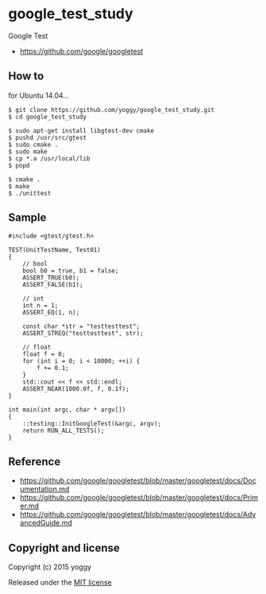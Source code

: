 google_test_study
====
Google Test
  - https://github.com/google/googletest

How to
----
for Ubuntu 14.04...

    $ git clone https://github.com/yoggy/google_test_study.git
    $ cd google_test_study
    
    $ sudo apt-get install libgtest-dev cmake
    $ pushd /usr/src/gtest
    $ sudo cmake .
    $ sudo make
    $ cp *.a /usr/local/lib
    $ popd
    
    $ cmake . 
    $ make
    $ ./unittest

Sample
----

    #include <gtest/gtest.h>
    
    TEST(UnitTestName, Test01)
    {
        // bool
        bool b0 = true, b1 = false;
        ASSERT_TRUE(b0);
        ASSERT_FALSE(b1);
    
        // int
        int n = 1;
        ASSERT_EQ(1, n);
    
        const char *str = "testtesttest";
        ASSERT_STREQ("testtesttest", str);
    
        // float
        float f = 0;
        for (int i = 0; i < 10000; ++i) {
            f += 0.1;
        }
        std::cout << f << std::endl;
        ASSERT_NEAR(1000.0f, f, 0.1f);
    }
    
    int main(int argc, char * argv[])
    {
        ::testing::InitGoogleTest(&argc, argv);
        return RUN_ALL_TESTS();
    }

Reference
----
  - https://github.com/google/googletest/blob/master/googletest/docs/Documentation.md
  - https://github.com/google/googletest/blob/master/googletest/docs/Primer.md
  - https://github.com/google/googletest/blob/master/googletest/docs/AdvancedGuide.md

Copyright and license
----
Copyright (c) 2015 yoggy

Released under the [MIT license](LICENSE.txt)

